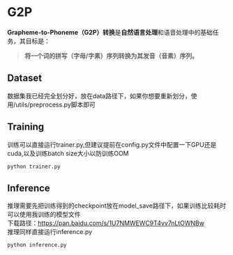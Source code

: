 # G2P
**Grapheme-to-Phoneme（G2P）转换**是**自然语言处理**和语音处理中的基础任务，其目标是：

> **将一个词的拼写（字母/字素）序列转换为其发音（音素）序列。**
## Dataset
数据集我已经完全划分好，放在data路径下，如果你想要重新划分，使用/utils/preprocess.py脚本即可

## Training
训练可以直接运行trainer.py,但建议提前在config.py文件中配置一下GPU还是cuda,以及训练batch size大小以防训练OOM
```bash
python trainer.py
```
## Inference
推理需要先把训练得到的checkpoint放在model_save路径下，如果训练比较耗时可以使用我训练的模型文件<br>
下载路径：https://pan.baidu.com/s/1U7NMWEWC9T4vv7nLtOWNBw <br>
推理同样直接运行inference.py
```bash
python inference.py
```

